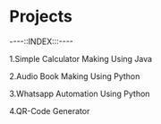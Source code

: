 # Projects

----::INDEX:::----

1.Simple Calculator Making Using Java

2.Audio Book Making Using Python

3.Whatsapp Automation Using Python

4.QR-Code Generator

